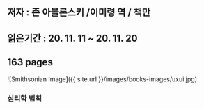 ## 저자 : 존 아블론스키 /이미령 역 / 책만

## 읽은기간 : 20. 11. 11 ~ 20. 11. 20

## 163 pages

![Smithsonian Image]({{ site.url }}/images/books-images/uxui.jpg)

### 심리학 법칙
